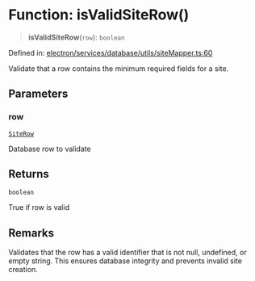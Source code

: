 # Function: isValidSiteRow()

> **isValidSiteRow**(`row`): `boolean`

Defined in: [electron/services/database/utils/siteMapper.ts:60](https://github.com/Nick2bad4u/Uptime-Watcher/blob/main/electron/services/database/utils/siteMapper.ts#L60)

Validate that a row contains the minimum required fields for a site.

## Parameters

### row

[`SiteRow`](../../../../../../shared/types/database/interfaces/SiteRow.md)

Database row to validate

## Returns

`boolean`

True if row is valid

## Remarks

Validates that the row has a valid identifier that is not null, undefined, or
empty string. This ensures database integrity and prevents invalid site
creation.
